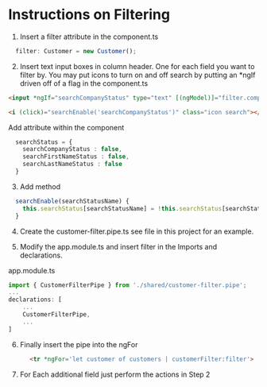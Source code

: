 # Instructions on Filtering

1. Insert a filter attribute in the component.ts
```typescript
  filter: Customer = new Customer();  
```
2. Insert text input boxes in column header. One for each field you want to filter by. You may put icons to turn on and off search by putting an *ngIf driven off of a flag in the component.ts
```html
<input *ngIf="searchCompanyStatus" type="text" [(ngModel)]="filter.company" name="company" placeholder="Company">
```

```html
<i (click)="searchEnable('searchCompanyStatus')" class="icon search"></i>          
```

Add attribute within the component
```typescript
  searchStatus = {
    searchCompanyStatus : false, 
    searchFirstNameStatus : false, 
    searchLastNameStatus : false
  }
```

3. Add method
```typescript
  searchEnable(searchStatusName) {
    this.searchStatus[searchStatusName] = !this.searchStatus[searchStatusName]
  }
```


4. Create the customer-filter.pipe.ts see file in this project for an example.


5. Modify the app.module.ts and insert filter in the Imports and declarations.

app.module.ts
```typescript
import { CustomerFilterPipe } from './shared/customer-filter.pipe';
...
declarations: [
    ...
    CustomerFilterPipe,
    ...
]
```

6. Finally insert the pipe into the ngFor

```html
      <tr *ngFor='let customer of customers | customerFilter:filter'>
```

7. For Each additional field just perform the actions in Step 2